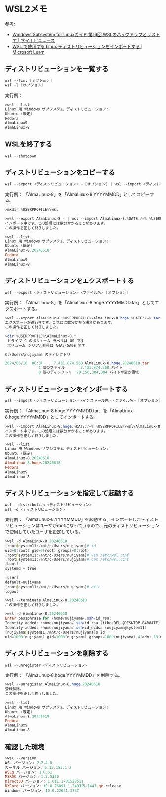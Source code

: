 # WSL2メモ

参考:

* [Windows Subsystem for Linuxガイド 第16回 WSLのバックアップとリストア | マイナビニュース](https://news.mynavi.jp/article/20230407-2647508/)
* [WSL で使用する Linux ディストリビューションをインポートする | Microsoft Learn](https://learn.microsoft.com/ja-jp/windows/wsl/use-custom-distro#add-wsl-specific-components-like-a-default-user)

## ディストリビューションを一覧する

```powershell
wsl --list [オプション]
wsl -l [オプション]
```

実行例：

```powershell
>wsl --list
Linux 用 Windows サブシステム ディストリビューション:
Ubuntu (既定)
Fedora
AlmaLinux9
AlmaLinux-8
```

## WSLを終了する

```powershell
wsl --shutdown 
```

## ディストリビューションをコピーする

```powershell
wsl --export <ディストリビューション> - [オプション] | wsl --import <ディストリビューション> <インストール先> - [オプション]
```

実行例： 「AlmaLinux-8」を「AlmaLinux-8.YYYYMMDD」としてコピーする。

```powershell
>mkdir %USERPROFILE%\wsl

>wsl --export AlmaLinux-8 - | wsl --import AlmaLinux-8.%DATE:/=% %USERPROFILE%\wsl\AlmaLinux-8.%DATE:/=% -
インポート中です。この処理には数分かかることがあります。
この操作を正しく終了しました。

>wsl --list
Linux 用 Windows サブシステム ディストリビューション:
Ubuntu (既定)
AlmaLinux-8.20240618
Fedora
AlmaLinux9
AlmaLinux-8
```

## ディストリビューションをエクスポートする

```powershell
wsl --export <ディストリビューション> <ファイル名> [オプション]
```

実行例： 「AlmaLinux-8」を「AlmaLinux-8.hoge.YYYYMMDD.tar」としてエクスポートする。

```powershell
>wsl --export AlmaLinux-8 %USERPROFILE%\AlmaLinux-8.hoge.%DATE:/=%.tar
エクスポートが進行中です。これには数分かかる場合があります。
この操作を正しく終了しました。

>dir %USERPROFILE%\AlmaLinux-8.*
 ドライブ C のボリューム ラベルは OS です
 ボリューム シリアル番号は A4A3-5A0E です

C:\Users\nujiyama のディレクトリ

2024/06/18  06:34     7,431,874,560 AlmaLinux-8.hoge.20240618.tar
               1 個のファイル       7,431,874,560 バイト
               0 個のディレクトリ  78,156,304,384 バイトの空き領域
```

## ディストリビューションをインポートする

```powershell
wsl --import <ディストリビューション> <インストール先> <ファイル名> [オプション]
```

実行例： 「AlmaLinux-8.hoge.YYYYMMDD.tar」を「AlmaLinux-8.hoge.YYYYMMDD」としてインポートする。

```powershell
>wsl --import AlmaLinux-8.hoge.%DATE:/=% %USERPROFILE%\wsl\AlmaLinux-8.hoge.%DATE:/=% %USERPROFILE%\AlmaLinux-8.hoge.%DATE:/=%.tar
インポート中です。この処理には数分かかることがあります。
この操作を正しく終了しました。

>wsl --list
Linux 用 Windows サブシステム ディストリビューション:
Ubuntu (既定)
AlmaLinux-8.20240618
AlmaLinux-8.hoge.20240618
Fedora
AlmaLinux9
AlmaLinux-8
```

## ディストリビューションを指定して起動する

```powershell
wsl --distribution <ディストリビューション>
wsl -d <ディストリビューション>
```

実行例： 「AlmaLinux-8.YYYYMMDD」を起動する。インポートしたディストリビューションはユーザがrootになっているので、元のディストリビューションで使用していたユーザを設定している。

```powershell
>wsl -d AlmaLinux-8.20240618
[root@system11:/mnt/c/Users/nujiyama]# id
uid=0(root) gid=0(root) groups=0(root)
[root@system11:/mnt/c/Users/nujiyama]# vim /etc/wsl.conf
[root@system11:/mnt/c/Users/nujiyama]# cat /etc/wsl.conf
[boot]
systemd = true

[user]
default=nujiyama
[root@system11:/mnt/c/Users/nujiyama]# exit
logout

>wsl --terminate AlmaLinux-8.20240618
この操作を正しく終了しました。

>wsl -d AlmaLinux-8.20240618
Enter passphrase for /home/nujiyama/.ssh/id_rsa:
Identity added: /home/nujiyama/.ssh/id_rsa (itbeeDELL@DESKTOP-B4R8ATF)
Identity added: /home/nujiyama/.ssh/id_ecdsa (nujiyama@system11)
[nujiyama@system11:/mnt/c/Users/nujiyama]$ id
uid=1000(nujiyama) gid=1000(nujiyama) groups=1000(nujiyama),4(adm),10(wheel),11(cdrom)
```

## ディストリビューションを削除する

```powershell
wsl --unregister <ディストリビューション> 
```

実行例： 「AlmaLinux-8.hoge.YYYYMMDD」を削除する。

```powershell
>wsl --unregister AlmaLinux-8.hoge.20240618
登録解除。
この操作を正しく終了しました。

>wsl --list
Linux 用 Windows サブシステム ディストリビューション:
Ubuntu (既定)
AlmaLinux-8.20240618
Fedora
AlmaLinux9
AlmaLinux-8
```

## 確認した環境

```powershell
>wsl --version
WSL バージョン: 2.2.4.0
カーネル バージョン: 5.15.153.1-2
WSLg バージョン: 1.0.61
MSRDC バージョン: 1.2.5326
Direct3D バージョン: 1.611.1-81528511
DXCore バージョン: 10.0.26091.1-240325-1447.ge-release
Windows バージョン: 10.0.22631.3737
```

